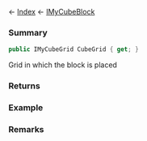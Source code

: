 ← [Index](Api-Index) ← [IMyCubeBlock](VRage.Game.ModAPI.Ingame.IMyCubeBlock)

### Summary

```csharp
public IMyCubeGrid CubeGrid { get; }
```

Grid in which the block is placed

### Returns

### Example

### Remarks

